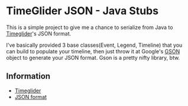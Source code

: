 TimeGlider JSON - Java Stubs
============================
This is a simple project to give me a chance to serialize from Java to
[Timeglider][1]'s JSON format.

I've basically provided 3 base classes(Event, Legend, Timeline) that you can build to populate your
timeline, then just throw it at Google's [GSON][3] object to generate your JSON
format.  Gson is a pretty nifty library, btw.



Information
-----------

   * [Timeglider][1]
   * [JSON format][2]


[1]: http://www.timeglider.com/jquery
[2]: http://timeglider.com/jquery/?p=json
[3]: http://code.google.com/p/google-gson/
